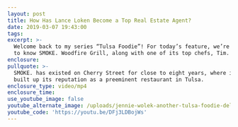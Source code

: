 ```yaml
---
layout: post
title: How Has Lance Loken Become a Top Real Estate Agent?
date: 2019-03-07 19:43:00
tags:
excerpt: >-
  Welcome back to my series “Tulsa Foodie”! For today’s feature, we’re getting
  to know SMOKE. Woodfire Grill, along with one of its top chefs, Tim.
enclosure:
pullquote: >-
  SMOKE. has existed on Cherry Street for close to eight years, where it has
  built up its reputation as a preeminent restaurant in Tulsa.
enclosure_type: video/mp4
enclosure_time:
use_youtube_image: false
youtube_alternate_image: /uploads/jennie-wolek-another-tulsa-foodie-delight-youtube.jpg
youtube_code: 'https://youtu.be/DFj3LDBojWs'
---
```

